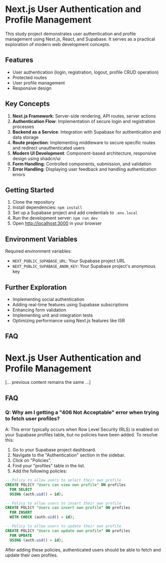 # Next.js User Authentication and Profile Management

This study project demonstrates user authentication and profile management using Next.js, React, and Supabase. It serves as a practical exploration of modern web development concepts.

## Features

- User authentication (login, registration, logout, profile CRUD operation)
- Protected routes
- User profile management
- Responsive design

## Key Concepts

1. **Next.js Framework**: Server-side rendering, API routes, server actions
2. **Authentication Flow**: Implementation of secure login and registration processes
3. **Backend as a Service**: Integration with Supabase for authentication and data storage
4. **Route projection**: Implementing middleware to secure specific routes and redirect unauthenticated users
5. **Modern UI Development**: Component-based architecture, responsive design using shadcn/ui
6. **Form Handling**: Controlled components, submission, and validation
7. **Error Handling**: Displaying user feedback and handling authentication errors

## Getting Started

1. Clone the repository
2. Install dependencies: `npm install`
3. Set up a Supabase project and add credentials to `.env.local`
4. Run the development server: `npm run dev`
5. Open [http://localhost:3000](http://localhost:3000) in your browser

## Environment Variables

Required environment variables:
- `NEXT_PUBLIC_SUPABASE_URL`: Your Supabase project URL
- `NEXT_PUBLIC_SUPABASE_ANON_KEY`: Your Supabase project's anonymous key

## Further Exploration
- Implementing social authentication
- Adding real-time features using Supabase subscriptions
- Enhancing form validation
- Implementing unit and integration tests
- Optimizing performance using Next.js features like ISR


## FAQ
# Next.js User Authentication and Profile Management

[... previous content remains the same ...]

## FAQ

### Q: Why am I getting a "406 Not Acceptable" error when trying to fetch user profiles?

A: This error typically occurs when Row Level Security (RLS) is enabled on your Supabase profiles table, but no policies have been added. To resolve this:

1. Go to your Supabase project dashboard.
2. Navigate to the "Authentication" section in the sidebar.
3. Click on "Policies".
4. Find your "profiles" table in the list.
5. Add the following policies:

```sql
-- Policy to allow users to select their own profile
CREATE POLICY "Users can view own profile" ON profiles
  FOR SELECT
  USING (auth.uid() = id);

-- Policy to allow users to insert their own profile
CREATE POLICY "Users can insert own profile" ON profiles
  FOR INSERT
  WITH CHECK (auth.uid() = id);

-- Policy to allow users to update their own profile
CREATE POLICY "Users can update own profile" ON profiles
  FOR UPDATE
  USING (auth.uid() = id);
```

After adding these policies, authenticated users should be able to fetch and update their own profiles.